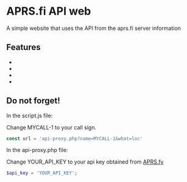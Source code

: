 # APRS.fi API web
A simple website that uses the API from the aprs.fi server  information

## Features

- 
- 
- 
- 

## Do not forget!
In the script.js file:

Change MYCALL-1 to your call sign.
```javascript
const url = 'api-proxy.php?name=MYCALL-1&what=loc'
```

In the api-proxy.php file:

Change YOUR_API_KEY to your api key obtained from [APRS.fy](https://aprs.fi/)
```php
$api_key = 'YOUR_API_KEY';
```




